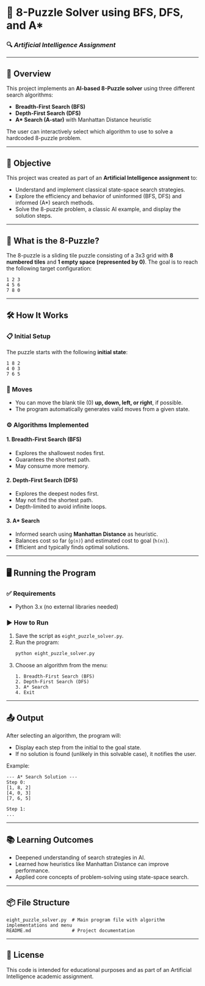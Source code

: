 # 🧩 8-Puzzle Solver using BFS, DFS, and A\*

### 🔍 *Artificial Intelligence Assignment*

---

## 📌 Overview

This project implements an **AI-based 8-Puzzle solver** using three different search algorithms:

- **Breadth-First Search (BFS)**
- **Depth-First Search (DFS)**
- **A\* Search (A-star)** with Manhattan Distance heuristic

The user can interactively select which algorithm to use to solve a hardcoded 8-puzzle problem.

---

## 🎯 Objective

This project was created as part of an **Artificial Intelligence assignment** to:

- Understand and implement classical state-space search strategies.
- Explore the efficiency and behavior of uninformed (BFS, DFS) and informed (A*) search methods.
- Solve the 8-puzzle problem, a classic AI example, and display the solution steps.

---

## 🧠 What is the 8-Puzzle?

The 8-puzzle is a sliding tile puzzle consisting of a 3x3 grid with **8 numbered tiles** and **1 empty space (represented by 0)**. The goal is to reach the following target configuration:

```
1 2 3
4 5 6
7 8 0
```

---

## 🛠️ How It Works

### 📋 Initial Setup

The puzzle starts with the following **initial state**:

```
1 8 2
4 0 3
7 6 5
```

### 🔄 Moves

- You can move the blank tile (0) **up, down, left, or right**, if possible.
- The program automatically generates valid moves from a given state.

### ⚙️ Algorithms Implemented

#### 1. **Breadth-First Search (BFS)**
- Explores the shallowest nodes first.
- Guarantees the shortest path.
- May consume more memory.

#### 2. **Depth-First Search (DFS)**
- Explores the deepest nodes first.
- May not find the shortest path.
- Depth-limited to avoid infinite loops.

#### 3. **A\* Search**
- Informed search using **Manhattan Distance** as heuristic.
- Balances cost so far (`g(n)`) and estimated cost to goal (`h(n)`).
- Efficient and typically finds optimal solutions.

---

## 🖥️ Running the Program

### ✅ Requirements

- Python 3.x (no external libraries needed)

### ▶️ How to Run

1. Save the script as `eight_puzzle_solver.py`.
2. Run the program:
   ```bash
   python eight_puzzle_solver.py
   ```
3. Choose an algorithm from the menu:
   ```
   1. Breadth-First Search (BFS)
   2. Depth-First Search (DFS)
   3. A* Search
   4. Exit
   ```

---

## 📤 Output

After selecting an algorithm, the program will:
- Display each step from the initial to the goal state.
- If no solution is found (unlikely in this solvable case), it notifies the user.

Example:
```
--- A* Search Solution ---
Step 0:
[1, 8, 2]
[4, 0, 3]
[7, 6, 5]

Step 1:
...
```

---

## 📚 Learning Outcomes

- Deepened understanding of search strategies in AI.
- Learned how heuristics like Manhattan Distance can improve performance.
- Applied core concepts of problem-solving using state-space search.

---

## 📦 File Structure

```
eight_puzzle_solver.py  # Main program file with algorithm implementations and menu
README.md               # Project documentation
```

---

## 📜 License

This code is intended for educational purposes and as part of an Artificial Intelligence academic assignment.
